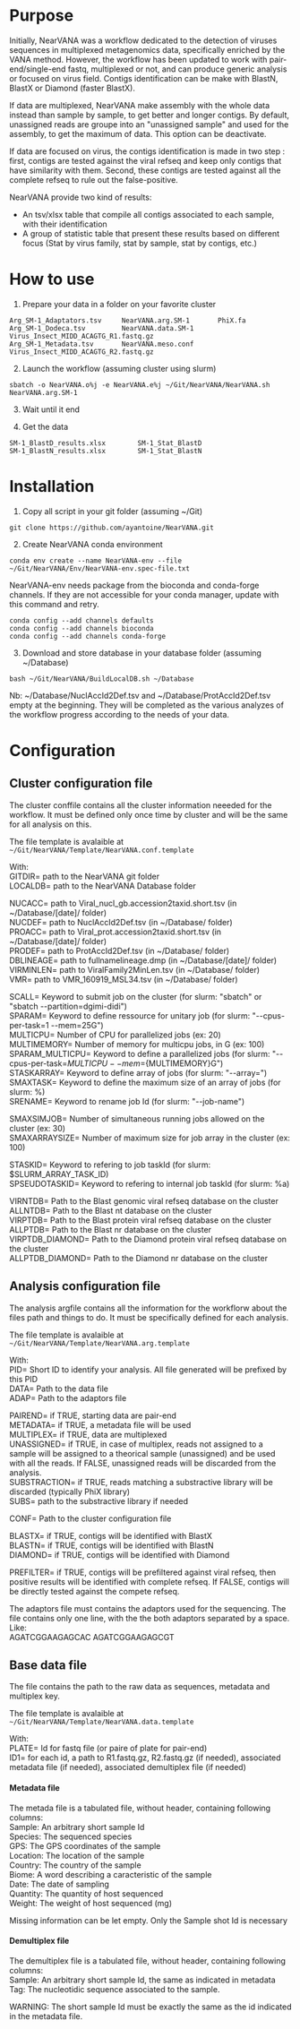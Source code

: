# Purpose

Initially, NearVANA was a workflow dedicated to the detection of viruses sequences in multiplexed metagenomics data, specifically enriched by the VANA method. However, the workflow has been updated to work with pair-end/single-end fastq, multiplexed or not, and can produce generic analysis or focused on virus field.
Contigs identification can be make with BlastN, BlastX or Diamond (faster BlastX).

If data are multiplexed, NearVANA make assembly with the whole data instead than sample by sample, to get better and longer contigs. By default, unassigned reads are groupe into an "unassigned sample" and used for the assembly, to get the maximum of data. This option can be deactivate.

If data are focused on virus, the contigs identification is made in two step : first, contigs are tested against the viral refseq and keep only contigs that have similarity with them. Second, these contigs are tested against all the complete refseq to rule out the false-positive.

NearVANA provide two kind of results:
- An tsv/xlsx table that compile all contigs associated to each sample, with their identification
- A group of statistic table that present these results based on different focus (Stat by virus family, stat by sample, stat by contigs, etc.)

# How to use

1. Prepare your data in a folder on your favorite cluster
```
Arg_SM-1_Adaptators.tsv		NearVANA.arg.SM-1		PhiX.fa
Arg_SM-1_Dodeca.tsv 		NearVANA.data.SM-1		Virus_Insect_MIDD_ACAGTG_R1.fastq.gz
Arg_SM-1_Metadata.tsv		NearVANA.meso.conf		Virus_Insect_MIDD_ACAGTG_R2.fastq.gz
```

2. Launch the workflow (assuming cluster using slurm)
```
sbatch -o NearVANA.o%j -e NearVANA.e%j ~/Git/NearVANA/NearVANA.sh NearVANA.arg.SM-1
```

3. Wait until it end

4. Get the data
```
SM-1_BlastD_results.xlsx		SM-1_Stat_BlastD
SM-1_BlastN_results.xlsx		SM-1_Stat_BlastN
```

# Installation

1. Copy all script in your git folder (assuming ~/Git)
```
git clone https://github.com/ayantoine/NearVANA.git
```

2. Create NearVANA conda environment
```
conda env create --name NearVANA-env --file ~/Git/NearVANA/Env/NearVANA-env.spec-file.txt
```

NearVANA-env needs package from the bioconda and conda-forge channels.
If they are not accessible for your conda manager, update with this command and retry.
```
conda config --add channels defaults
conda config --add channels bioconda
conda config --add channels conda-forge
```

3. Download and store database in your database folder (assuming ~/Database)
```
bash ~/Git/NearVANA/BuildLocalDB.sh ~/Database
```

Nb: ~/Database/NuclAccId2Def.tsv and ~/Database/ProtAccId2Def.tsv empty at the beginning. They will be completed as the various analyzes of the workflow progress according to the needs of your data. 

# Configuration
## Cluster configuration file
The cluster conffile contains all the cluster information neeeded for the workflow. It must be defined only once time by cluster and will be the same for all analysis on this.

The file template is avalaible at `~/Git/NearVANA/Template/NearVANA.conf.template`

With:\
GITDIR= path to the NearVANA git folder\
LOCALDB= path to the NearVANA Database folder

NUCACC= path to Viral_nucl_gb.accession2taxid.short.tsv (in ~/Database/[date]/ folder)\
NUCDEF= path to NuclAccId2Def.tsv (in ~/Database/ folder)\
PROACC= path to Viral_prot.accession2taxid.short.tsv (in ~/Database/[date]/ folder)\
PRODEF= path to ProtAccId2Def.tsv (in ~/Database/ folder)\
DBLINEAGE= path to fullnamelineage.dmp (in ~/Database/[date]/ folder)\
VIRMINLEN= path to ViralFamily2MinLen.tsv (in ~/Database/ folder)\
VMR= path to VMR_160919_MSL34.tsv (in ~/Database/ folder)

SCALL= Keyword to submit job on the cluster (for slurm: "sbatch" or "sbatch --partition=dgimi-didi")\
SPARAM= Keyword to define ressource for unitary job (for slurm: "--cpus-per-task=1 --mem=25G")\
MULTICPU= Number of CPU for parallelized jobs (ex: 20)\
MULTIMEMORY= Number of memory for multicpu jobs, in G (ex: 100)\
SPARAM_MULTICPU= Keyword to define a parallelized jobs (for slurm: "--cpus-per-task=${MULTICPU} --mem=${MULTIMEMORY}G")\
STASKARRAY= Keyword to define array of jobs (for slurm: "--array=")\
SMAXTASK= Keyword to define the maximum size of an array of jobs (for slurm: %)\
SRENAME= Keyword to rename job Id (for slurm: "--job-name")

SMAXSIMJOB= Number of simultaneous running jobs allowed on the cluster (ex: 30)\
SMAXARRAYSIZE= Number of maximum size for job array in the cluster (ex: 100)

STASKID= Keyword to refering to job taskId (for slurm: $SLURM_ARRAY_TASK_ID)\
SPSEUDOTASKID= Keyword to refering to internal job taskId (for slurm: %a)

VIRNTDB= Path to the Blast genomic viral refseq database on the cluster\
ALLNTDB= Path to the Blast nt database on the cluster\
VIRPTDB= Path to the Blast protein viral refseq database on the cluster\
ALLPTDB= Path to the Blast nr database on the cluster\
VIRPTDB_DIAMOND= Path to the Diamond protein viral refseq database on the cluster\
ALLPTDB_DIAMOND= Path to the Diamond nr database on the cluster

## Analysis configuration file
The analysis argfile contains all the information for the workflorw about the files path and things to do. It must be specifically defined for each analysis.

The file template is avalaible at `~/Git/NearVANA/Template/NearVANA.arg.template`

With:\
PID= Short ID to identify your analysis. All file generated will be prefixed by this PID\
DATA= Path to the data file\
ADAP= Path to the adaptors file

PAIREND= if TRUE, starting data are pair-end\
METADATA= if TRUE, a metadata file will be used\
MULTIPLEX= if TRUE, data are multiplexed\
UNASSIGNED= if TRUE, in case of multiplex, reads not assigned to a sample will be assigned to a theorical sample (unassigned) and be used with all the reads. If FALSE, unassigned reads will be discarded from the analysis.\
SUBSTRACTION= if TRUE, reads matching a substractive library will be discarded (typically PhiX library)\
SUBS= path to the substractive library if needed

CONF= Path to the cluster configuration file

BLASTX= if TRUE, contigs will be identified with BlastX\
BLASTN= if TRUE, contigs will be identified with BlastN\
DIAMOND= if TRUE, contigs will be identified with Diamond

PREFILTER= if TRUE, contigs will be prefiltered against viral refseq, then positive results will be identified with complete refseq. If FALSE, contigs will be directly tested against the compete refseq.

The adaptors file must contains the adaptors used for the sequencing. The file contains only one line, with the the both adaptors separated by a space. Like:\
AGATCGGAAGAGCAC	AGATCGGAAGAGCGT

## Base data file
The file contains the path to the raw data as sequences, metadata and multiplex key.

The file template is avalaible at `~/Git/NearVANA/Template/NearVANA.data.template`

With:\
PLATE= Id for fastq file (or paire of plate for pair-end)\
ID1= for each id, a path to R1.fastq.gz, R2.fastq.gz (if needed), associated metadata file (if needed), associated demultiplex file (if needed)

#### Metadata file
The metada file is a tabulated file, without header, containing following columns:\
Sample: An arbitrary short sample Id\
Species: The sequenced species\
GPS: The GPS coordinates of the sample\
Location: The location of the sample\
Country: The country of the sample\
Biome: A word describing a caracteristic of the sample\
Date: The date of sampling\
Quantity: The quantity of host sequenced\
Weight: The weight of host sequenced (mg)

Missing information can be let empty. Only the Sample shot Id is necessary

#### Demultiplex file
The demultiplex file is a tabulated file, without header, containing following columns:\
Sample: An arbitrary short sample Id, the same as indicated in metadata\
Tag: The nucleotidic sequence associated to the sample.

WARNING: The short sample Id must be exactly the same as the id indicated in the metadata file.

